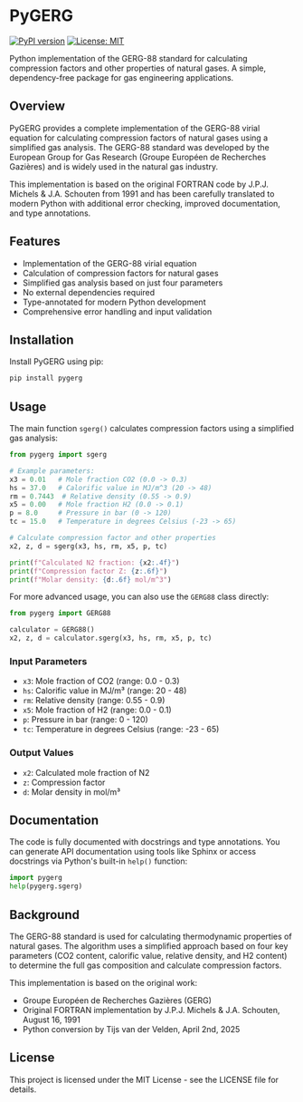# PyGERG

[![PyPI version](https://img.shields.io/pypi/v/pygerg.svg)](https://pypi.org/project/pygerg/)
[![License: MIT](https://img.shields.io/badge/License-MIT-yellow.svg)](https://opensource.org/licenses/MIT)

Python implementation of the GERG-88 standard for calculating compression factors and other properties of natural gases. A simple, dependency-free package for gas engineering applications.

## Overview

PyGERG provides a complete implementation of the GERG-88 virial equation for calculating compression factors of natural gases using a simplified gas analysis. The GERG-88 standard was developed by the European Group for Gas Research (Groupe Européen de Recherches Gazières) and is widely used in the natural gas industry.

This implementation is based on the original FORTRAN code by J.P.J. Michels & J.A. Schouten from 1991 and has been carefully translated to modern Python with additional error checking, improved documentation, and type annotations.

## Features

- Implementation of the GERG-88 virial equation
- Calculation of compression factors for natural gases
- Simplified gas analysis based on just four parameters
- No external dependencies required
- Type-annotated for modern Python development
- Comprehensive error handling and input validation

## Installation

Install PyGERG using pip:

```bash
pip install pygerg
```

## Usage

The main function `sgerg()` calculates compression factors using a simplified gas analysis:

```python
from pygerg import sgerg

# Example parameters:
x3 = 0.01   # Mole fraction CO2 (0.0 -> 0.3)
hs = 37.0   # Calorific value in MJ/m^3 (20 -> 48)
rm = 0.7443  # Relative density (0.55 -> 0.9)
x5 = 0.00   # Mole fraction H2 (0.0 -> 0.1)
p = 8.0     # Pressure in bar (0 -> 120)
tc = 15.0   # Temperature in degrees Celsius (-23 -> 65)

# Calculate compression factor and other properties
x2, z, d = sgerg(x3, hs, rm, x5, p, tc)

print(f"Calculated N2 fraction: {x2:.4f}")
print(f"Compression factor Z: {z:.6f}")
print(f"Molar density: {d:.6f} mol/m^3")
```

For more advanced usage, you can also use the `GERG88` class directly:

```python
from pygerg import GERG88

calculator = GERG88()
x2, z, d = calculator.sgerg(x3, hs, rm, x5, p, tc)
```

### Input Parameters

- `x3`: Mole fraction of CO2 (range: 0.0 - 0.3)
- `hs`: Calorific value in MJ/m³ (range: 20 - 48)
- `rm`: Relative density (range: 0.55 - 0.9)
- `x5`: Mole fraction of H2 (range: 0.0 - 0.1)
- `p`: Pressure in bar (range: 0 - 120)
- `tc`: Temperature in degrees Celsius (range: -23 - 65)

### Output Values

- `x2`: Calculated mole fraction of N2
- `z`: Compression factor
- `d`: Molar density in mol/m³

## Documentation

The code is fully documented with docstrings and type annotations. You can generate API documentation using tools like Sphinx or access docstrings via Python's built-in `help()` function:

```python
import pygerg
help(pygerg.sgerg)
```

## Background

The GERG-88 standard is used for calculating thermodynamic properties of natural gases. The algorithm uses a simplified approach based on four key parameters (CO2 content, calorific value, relative density, and H2 content) to determine the full gas composition and calculate compression factors.

This implementation is based on the original work:
- Groupe Européen de Recherches Gazières (GERG)
- Original FORTRAN implementation by J.P.J. Michels & J.A. Schouten, August 16, 1991
- Python conversion by Tijs van der Velden, April 2nd, 2025

## License

This project is licensed under the MIT License - see the LICENSE file for details. 
